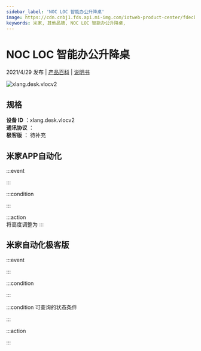 ```yaml
---
sidebar_label: 'NOC LOC 智能办公升降桌'
image: https://cdn.cnbj1.fds.api.mi-img.com/iotweb-product-center/fdecb09431f58cc5ce74204f5169eca2_产品logo168.png?GalaxyAccessKeyId=AKVGLQWBOVIRQ3XLEW&Expires=9223372036854775807&Signature=fl0bKvCXBbGXbAzOUDUQXvE+FEs=
keywords: 米家, 其他品牌, NOC LOC 智能办公升降桌, 
---
```

# NOC LOC 智能办公升降桌

2021/4/29 发布 | [产品百科](https://home.mi.com/webapp/content/baike/product/index.html?model=xlang.desk.vlocv2/) | [说明书](https://home.mi.com/views/introduction.html?model=xlang.desk.vlocv2&region=cn)

![xlang.desk.vlocv2](https://cdn.cnbj1.fds.api.mi-img.com/iotweb-product-center/fdecb09431f58cc5ce74204f5169eca2_产品logo168.png?GalaxyAccessKeyId=AKVGLQWBOVIRQ3XLEW&Expires=9223372036854775807&Signature=fl0bKvCXBbGXbAzOUDUQXvE+FEs=)

## 规格  
> 
**设备 ID** ：xlang.desk.vlocv2  
**通讯协议** ：  
**极客版**  ： 待补充 


## 米家APP自动化  

:::event  

:::

:::condition  

:::

:::action   
将高度调整为
:::

## 米家自动化极客版  

:::event  

:::

:::condition  

:::

:::condition 可查询的状态条件  

:::

:::action  

:::

        
